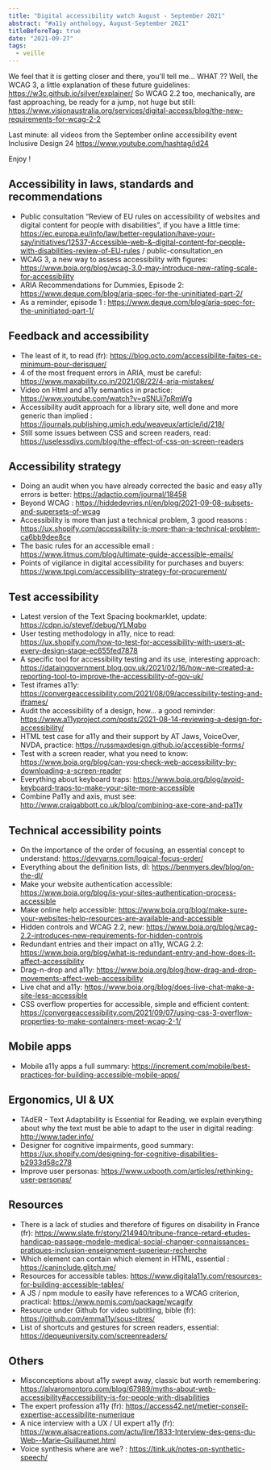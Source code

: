 ```yaml
---
title: "Digital accessibility watch August - September 2021"
abstract: "#a11y anthology, August-September 2021"
titleBeforeTag: true
date: "2021-09-27"
tags:
  - veille
---
```


We feel that it is getting closer and there, you'll tell me... WHAT ??
Well, the WCAG 3, a little explanation of these future guidelines: https://w3c.github.io/silver/explainer/
So WCAG 2.2 too, mechanically, are fast approaching, be ready for a jump, not huge but still: https://www.visionaustralia.org/services/digital-access/blog/the-new-requirements-for-wcag-2-2

Last minute: all videos from the September online accessibility event Inclusive Design 24 https://www.youtube.com/hashtag/id24

Enjoy !

## Accessibility in laws, standards and recommendations

- Public consultation “Review of EU rules on accessibility of websites and digital content for people with disabilities”, if you have a little time: https://ec.europa.eu/info/law/better-regulation/have-your-say/initiatives/12537-Accessible-web-&-digital-content-for-people-with-disabilities-review-of-EU-rules / public-consultation_en
- WCAG 3, a new way to assess accessibility with figures: https://www.boia.org/blog/wcag-3.0-may-introduce-new-rating-scale-for-accessibility
- ARIA Recommendations for Dummies, Episode 2: https://www.deque.com/blog/aria-spec-for-the-uninitiated-part-2/
- As a reminder, episode 1 : https://www.deque.com/blog/aria-spec-for-the-uninitiated-part-1/

## Feedback and accessibility

- The least of it, to read (fr): https://blog.octo.com/accessibilite-faites-ce-minimum-pour-derisquer/
- 4 of the most frequent errors in ARIA, must be careful: https://www.maxability.co.in/2021/08/22/4-aria-mistakes/
- Video on Html and a11y semantics in practice: https://www.youtube.com/watch?v=qSNUi7pRmWg
- Accessibility audit approach for a library site, well done and more generic than implied : https://journals.publishing.umich.edu/weaveux/article/id/218/
- Still some issues between CSS and screen readers, read: https://uselessdivs.com/blog/the-effect-of-css-on-screen-readers

## Accessibility strategy

- Doing an audit when you have already corrected the basic and easy a11y errors is better: https://adactio.com/journal/18458
- Beyond WCAG : https://hiddedevries.nl/en/blog/2021-09-08-subsets-and-supersets-of-wcag
- Accessibility is more than just a technical problem, 3 good reasons : https://ux.shopify.com/accessibility-is-more-than-a-technical-problem-ca6bb9dee8ce
- The basic rules for an accessible email : https://www.litmus.com/blog/ultimate-guide-accessible-emails/
- Points of vigilance in digital accessibility for purchases and buyers: https://www.tpgi.com/accessibility-strategy-for-procurement/

## Test accessibility

- Latest version of the Text Spacing bookmarklet, update: https://cdpn.io/stevef/debug/YLMqbo
- User testing methodology in a11y, nice to read: https://ux.shopify.com/how-to-test-for-accessibility-with-users-at-every-design-stage-ec655fed7878
- A specific tool for accessibility testing and its use, interesting approach: https://dataingovernment.blog.gov.uk/2021/02/16/how-we-created-a-reporting-tool-to-improve-the-accessibility-of-gov-uk/
- Test iframes a11y: https://convergeaccessibility.com/2021/08/09/accessibility-testing-and-iframes/
- Audit the accessibility of a design, how... a good reminder: https://www.a11yproject.com/posts/2021-08-14-reviewing-a-design-for-accessibility/
- HTML test case for a11y and their support by AT Jaws, VoiceOver, NVDA, practice: https://russmaxdesign.github.io/accessible-forms/
- Test with a screen reader, what you need to know: https://www.boia.org/blog/can-you-check-web-accessibility-by-downloading-a-screen-reader
- Everything about keyboard traps: https://www.boia.org/blog/avoid-keyboard-traps-to-make-your-site-more-accessible
- Combine Pa11y and axis, must see: http://www.craigabbott.co.uk/blog/combining-axe-core-and-pa11y

## Technical accessibility points

- On the importance of the order of focusing, an essential concept to understand: https://devyarns.com/logical-focus-order/
- Everything about the definition lists, dl: https://benmyers.dev/blog/on-the-dl/
- Make your website authentication accessible: https://www.boia.org/blog/is-your-sites-authentication-process-accessible
- Make online help accessible: https://www.boia.org/blog/make-sure-your-websites-help-resources-are-available-and-accessible
- Hidden controls and WCAG 2.2, new: https://www.boia.org/blog/wcag-2.2-introduces-new-requirements-for-hidden-controls
- Redundant entries and their impact on a11y, WCAG 2.2: https://www.boia.org/blog/what-is-redundant-entry-and-how-does-it-affect-accessibility
- Drag-n-drop and a11y: https://www.boia.org/blog/how-drag-and-drop-movements-affect-web-accessibility
- Live chat and a11y: https://www.boia.org/blog/does-live-chat-make-a-site-less-accessible
- CSS overflow properties for accessible, simple and efficient content: https://convergeaccessibility.com/2021/09/07/using-css-3-overflow-properties-to-make-containers-meet-wcag-2-1/

## Mobile apps

- Mobile a11y apps a full summary: https://increment.com/mobile/best-practices-for-building-accessible-mobile-apps/

## Ergonomics, UI & UX

- TAdER - Text Adaptability is Essential for Reading, we explain everything about why the text must be able to adapt to the user in digital reading: http://www.tader.info/
- Designer for cognitive impairments, good summary: https://ux.shopify.com/designing-for-cognitive-disabilities-b2933d58c278
- Improve user personas: https://www.uxbooth.com/articles/rethinking-user-personas/

## Resources

- There is a lack of studies and therefore of figures on disability in France (fr): https://www.slate.fr/story/214940/tribune-france-retard-etudes-handicap-passage-modele-medical-social-changer-connaissances-pratiques-inclusion-enseignement-superieur-recherche 
- Which element can contain which element in HTML, essential : https://caninclude.glitch.me/
- Resources for accessible tables: https://www.digitala11y.com/resources-for-building-accessible-tables/
- A JS / npm module to easily have references to a WCAG criterion, practical: https://www.npmjs.com/package/wcagify
- Resource under Github for video subtitling, bible (fr): https://github.com/emma11y/sous-titres/
- List of shortcuts and gestures for screen readers, essential: https://dequeuniversity.com/screenreaders/

## Others

- Misconceptions about a11y swept away, classic but worth remembering: https://alvaromontoro.com/blog/67989/myths-about-web-accessibility#accessibility-is-for-people-with-disabilities
- The expert profession a11y (fr): https://access42.net/metier-conseil-expertise-accessibilite-numerique
- A nice interview with a UX / UI expert a11y (fr): https://www.alsacreations.com/actu/lire/1833-Interview-des-gens-du-Web--Marie-Guillaumet.html
- Voice synthesis where are we? : https://tink.uk/notes-on-synthetic-speech/